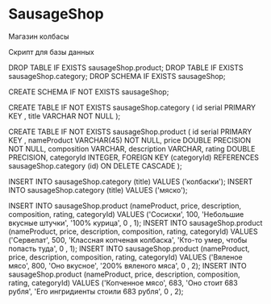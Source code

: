 # SausageShop
Магазин колбасы





Скрипт для базы данных


DROP TABLE IF EXISTS sausageShop.product;
DROP TABLE IF EXISTS sausageShop.category;
DROP SCHEMA IF EXISTS sausageShop;

CREATE SCHEMA IF NOT EXISTS sausageShop;

CREATE TABLE IF NOT EXISTS sausageShop.category
(
    id    serial PRIMARY KEY ,
    title VARCHAR NOT NULL
);

CREATE TABLE IF NOT EXISTS sausageShop.product
(
    id          serial PRIMARY KEY ,
    nameProduct VARCHAR(45)      NOT NULL,
    price       DOUBLE PRECISION NOT NULL,
    composition VARCHAR,
    description VARCHAR,
    rating      DOUBLE PRECISION,
    categoryId  INTEGER,
    FOREIGN KEY (categoryId)  REFERENCES sausageShop.category (id) ON DELETE CASCADE
);

INSERT INTO sausageShop.category (title)
VALUES ('колбаски');
INSERT INTO sausageShop.category (title)
VALUES ('мяско');

INSERT INTO sausageShop.product (nameProduct, price, description, composition, rating, categoryId)
VALUES ('Сосиски', 100, 'Небольшие вкусные штучки', '100% курица', 0 , 1);
INSERT INTO sausageShop.product (nameProduct, price, description, composition, rating, categoryId)
VALUES ('Сервелат', 500, 'Классная копченая колбаска', 'Кто-то умер, чтобы попасть туда', 0 , 1);
INSERT INTO sausageShop.product (nameProduct, price, description, composition, rating, categoryId)
VALUES ('Вяленое мясо', 800, 'Оно вкусное', '200% вяленого мяса', 0 , 2);
INSERT INTO sausageShop.product (nameProduct, price, description, composition, rating, categoryId)
VALUES ('Копченное мясо', 683, 'Оно стоит 683 рубля', 'Его ингридиенты стоили 683 рубля', 0 , 2);
